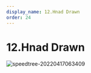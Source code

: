 ```yaml
---
display_name: 12.Hnad Drawn
order: 24
---
```


# 12.Hnad Drawn

![speedtree-20220417063409](https://cdn.yuelili.com/docs/speedtree/SpeedTree-20220417063409.png)
